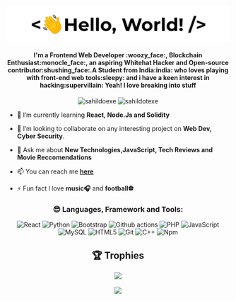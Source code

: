<p align="center"> <img src="/assets/helloworld.gif" /> </p>
<h4 align="center">I'm a Frontend Web Developer :woozy_face:, Blockchain Enthusiast:monocle_face:, an aspiring Whitehat Hacker and Open-source contributor:shushing_face:.A Student from India:india: who loves playing with front-end web tools:sleepy: and i have a keen interest in hacking:supervillain: Yeah! I love breaking into stuff</h4>
<p align="center"> <img src="https://komarev.com/ghpvc/?username=sahildotexe&logoColor=white&color=FFDE59" alt="sahildoexe" /> <img
src="https://img.shields.io/github/followers/sahildotexe?style=social" alt="sahildotexe" /> 


- 🌱 I’m currently learning **React, Node.Js and Solidity**

- 👯 I’m looking to collaborate on any interesting project on **Web Dev, Cyber Security**.

- 💬 Ask me about **New Technologies,JavaScript, Tech Reviews and Movie Reccomendations**

- 📫 You can reach me **[here](mailto:sahilkaling@gmail.com)**

- ⚡ Fun fact I love **music:headphones:** and **football:soccer:**
<h3 align="center">😎 Languages, Framework and Tools:</h3>
<p align="center">
  <img alt="React" src="https://img.shields.io/badge/-React-64FFDA?style=flat-square&logo=react&logoColor=white" />
  <img alt="Python" src="https://img.shields.io/badge/-Python-64FFDA?style=flat-square&logo=python&logoColor=white" />
  <img alt="Bootstrap" src="https://img.shields.io/badge/-Bootstrap-64FFDA?style=flat-square&logo=bootstrap&logoColor=white" />
  <img alt="Github actions" src="https://img.shields.io/badge/-HTML5-64FFDA?style=flat-square&logo=github-actions&logoColor=white" />
  <img alt="PHP" src="https://img.shields.io/badge/-CSS-64FFDA?style=flat-square&logo=php&logoColor=white" />
  <img alt="JavaScript" src="https://img.shields.io/badge/-JavaScript-64FFDA?style=flat-square&logo=javascript&logoColor=white" />
  <img alt="MySQL" src="https://img.shields.io/badge/-MaterialUI-64FFDA?style=flat-square&logo=mysql&logoColor=white" />
  <img alt="HTML5" src="https://img.shields.io/badge/-HTML5-64FFDA?style=flat-square&logo=html5&logoColor=white" />
 
  <img alt="Git" src="https://img.shields.io/badge/-Git-64FFDA?style=flat-square&logo=git&logoColor=white" />
 
  <img alt="C++" src="https://img.shields.io/badge/-C++-64FFDA?style=flat-square&logo=c++&logoColor=white" />
  <img alt="Npm" src="https://img.shields.io/badge/-NPM-64FFDA?style=flat-square&logo=npm&logoColor=white" />

</p>
<h2 align="center">🏆 Trophies</h2></a>
<p align="center"> <img width=800 src="https://github-profile-trophy.vercel.app/?username=sahildotexe&margin-w=30&theme=onedark&row=1"/>
</p>
<p align="center"> <img src="/assets/morty.gif" /> </p>
